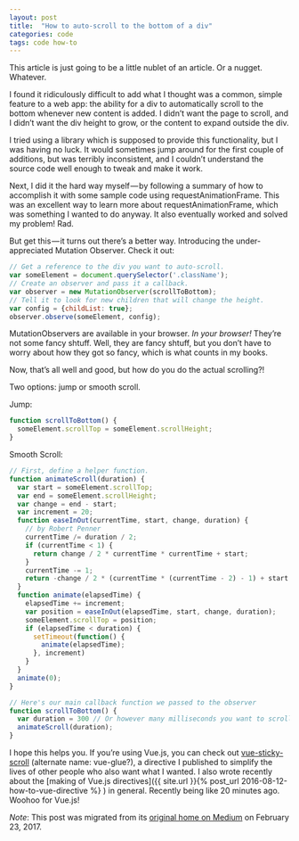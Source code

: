 ```yaml
---
layout: post
title:  "How to auto-scroll to the bottom of a div"
categories: code
tags: code how-to
---
```


This article is just going to be a little nublet of an article. Or a nugget. Whatever.  
<!--more-->
I found it ridiculously difficult to add what I thought was a common, simple feature to a web app: the ability for a div to automatically scroll to the bottom whenever new content is added. I didn’t want the page to scroll, and I didn’t want the div height to grow, or the content to expand outside the div.  

I tried using a library which is supposed to provide this functionality, but I was having no luck. It would sometimes jump around for the first couple of additions, but was terribly inconsistent, and I couldn’t understand the source code well enough to tweak and make it work.  

Next, I did it the hard way myself — by following a summary of how to accomplish it with some sample code using requestAnimationFrame. This was an excellent way to learn more about requestAnimationFrame, which was something I wanted to do anyway. It also eventually worked and solved my problem! Rad.  

But get this — it turns out there’s a better way. Introducing the under-appreciated Mutation Observer. Check it out:  
```js
// Get a reference to the div you want to auto-scroll.
var someElement = document.querySelector('.className');
// Create an observer and pass it a callback.
var observer = new MutationObserver(scrollToBottom);
// Tell it to look for new children that will change the height.
var config = {childList: true};
observer.observe(someElement, config);
```
MutationObservers are available in your browser. *In your browser!* They’re not some fancy shtuff. Well, they are fancy shtuff, but you don’t have to worry about how they got so fancy, which is what counts in my books.  

Now, that’s all well and good, but how do you do the actual scrolling?!  

Two options: jump or smooth scroll.  

Jump:
```js
function scrollToBottom() {
  someElement.scrollTop = someElement.scrollHeight;
}
```
Smooth Scroll:
```js
// First, define a helper function.
function animateScroll(duration) {
  var start = someElement.scrollTop;
  var end = someElement.scrollHeight;
  var change = end - start;
  var increment = 20;
  function easeInOut(currentTime, start, change, duration) {
    // by Robert Penner
    currentTime /= duration / 2;
    if (currentTime < 1) {
      return change / 2 * currentTime * currentTime + start;
    }
    currentTime -= 1;
    return -change / 2 * (currentTime * (currentTime - 2) - 1) + start;
  }
  function animate(elapsedTime) {
    elapsedTime += increment;
    var position = easeInOut(elapsedTime, start, change, duration);
    someElement.scrollTop = position;
    if (elapsedTime < duration) {
      setTimeout(function() {
        animate(elapsedTime);
      }, increment)
    }
  }
  animate(0);
}

// Here's our main callback function we passed to the observer
function scrollToBottom() {
  var duration = 300 // Or however many milliseconds you want to scroll to last
  animateScroll(duration);
}
```
I hope this helps you. If you’re using Vue.js, you can check out [vue-sticky-scroll](https://github.com/heatherbooker/vue-sticky-scroll) (alternate name: vue-glue?), a directive I published to simplify the lives of other people who also want what I wanted. I also wrote recently about the [making of Vue.js directives]({{ site.url }}{% post_url 2016-08-12-how-to-vue-directive %}
) in general. Recently being like 20 minutes ago. Woohoo for Vue.js!

*Note*: This post was migrated from its [original home on Medium](https://medium.com/@heatherbooker/how-to-auto-scroll-to-the-bottom-of-a-div-415e967e7a24#.etorqdgbe) on February 23, 2017.
